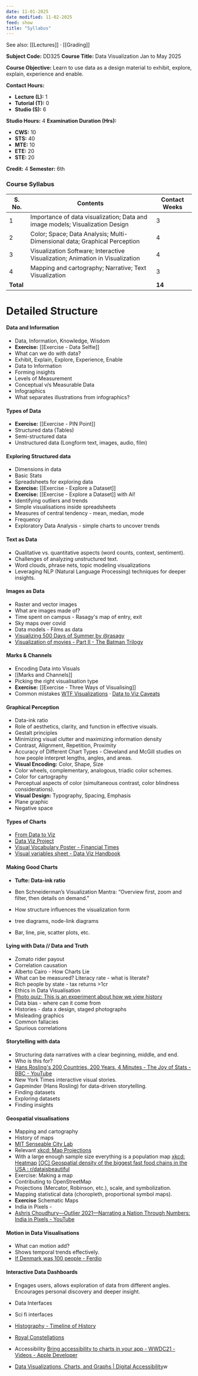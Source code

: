 ```yaml
---
date: 11-01-2025
date modified: 11-02-2025
feed: show
title: "Syllabus"
---
```


See also: [[Lectures]] · [[Grading]]

**Subject Code:** DD325
**Course Title:** Data Visualization
Jan to May 2025

**Course Objective:** Learn to use data as a design material to exhibit, explore, explain, experience and enable.

**Contact Hours:**
- **Lecture (L):** 1
- **Tutorial (T):** 0
- **Studio (S):** 6

**Studio Hours:** 4
**Examination Duration (Hrs):**
- **CWS:** 10
- **STS:** 40
- **MTE:** 10
- **ETE:** 20
- **STE:** 20

**Credit:** 4
**Semester:** 6th
### Course Syllabus

| **S. No.** | **Contents**                                                                  | **Contact Weeks** |
| ---------- | ----------------------------------------------------------------------------- | ----------------- |
| 1          | Importance of data visualization; Data and image models; Visualization Design | 3                 |
| 2          | Color; Space; Data Analysis; Multi-Dimensional data; Graphical Perception     | 4                 |
| 3          | Visualization Software; Interactive Visualization; Animation in Visualization | 4                 |
| 4          | Mapping and cartography; Narrative; Text Visualization                        | 3                 |
| **Total**  |                                                                               | **14**            |

# Detailed Structure

#### Data and Information
- Data, Information, Knowledge, Wisdom
- **Exercise:** [[Exercise - Data Selfie]]
- What can we do with data?
- Exhibit, Explain, Explore, Experience, Enable
- Data to Information
- Forming insights
- Levels of Measurement
- Conceptual v/s Measurable Data
- Infographics
- What separates illustrations from infographics?
#### Types of Data
- **Exercise:** [[Exercise - PIN Point]]
- Structured data (Tables)
- Semi-structured data
- Unstructured data (Longform text, images, audio, film)
#### Exploring Structured data
- Dimensions in data
- Basic Stats
- Spreadsheets for exploring data
- **Exercise:** [[Exercise - Explore a Dataset]]
- **Exercise:** [[Exercise - Explore a Dataset]] with AI!
- Identifying outliers and trends
- Simple visualisations inside spreadsheets
- Measures of central tendency - mean, median, mode
- Frequency
- Exploratory Data Analysis - simple charts to uncover trends
#### Text as Data
- Qualitative vs. quantitative aspects (word counts, context, sentiment).
- Challenges of analyzing unstructured text.
- Word clouds, phrase nets, topic modeling visualizations
- Leveraging NLP (Natural Language Processing) techniques for deeper insights.
#### Images as Data
- Raster and vector images
- What are images made of?
- Time spent on campus - Rasagy's map of entry, exit
- Sky maps over covid
- Data models - Films as data
- [Visualizing 500 Days of Summer by @rasagy](https://rasagy.in/500days/)
- [Visualization of movies - Part II - The Batman Trilogy](https://www.smartjava.org/examples/movie-viz/batman.html)

#### Marks & Channels
- Encoding Data into Visuals
- [[Marks and Channels]]
- Picking the right visualisation type
- **Exercise:** [[Exercise - Three Ways of Visualising]]
- Common mistakes [WTF Visualizations](https://viz.wtf/) · [Data to Viz Caveats](https://www.data-to-viz.com/caveats.html)
#### Graphical Perception
- Data-ink ratio
- Role of aesthetics, clarity, and function in effective visuals.
- Gestalt principles
- Minimizing visual clutter and maximizing information density
- Contrast, Alignment, Repetition, Proximity
- Accuracy of Different Chart Types - Cleveland and McGill studies on how people interpret lengths, angles, and areas.
- **Visual Encoding:** Color, Shape, Size
- Color wheels, complementary, analogous, triadic color schemes.
- Color for cartography
- Perceptual aspects of color (simultaneous contrast, color blindness considerations).
- **Visual Design:** Typography, Spacing, Emphasis
- Plane graphic
- Negative space
#### Types of Charts
- [From Data to Viz](https://www.data-to-viz.com/)
- [Data Viz Project](https://datavizproject.com/)
- [Visual Vocabulary Poster - Financial Times ](https://github.com/Financial-Times/chart-doctor/blob/main/visual-vocabulary/FT4schools_RGS.pdf)
- [Visual variables sheet - Data Viz Handbook](https://www.dropbox.com/s/ggmmqdvnjlapke5/DVHB_VisualVariables_A3.pdf?dl=0)

#### Making Good Charts
- **Tufte: Data-ink ratio**
- Ben Schneiderman’s Visualization Mantra: “Overview first, zoom and filter, then details on demand.”

- How structure influences the visualization form
- tree diagrams, node-link diagrams
- Bar, line, pie, scatter plots, etc.

#### Lying with Data // Data and Truth
- Zomato rider payout
- Correlation causation
- Alberto Cairo - How Charts Lie
- What can be measured? Literacy rate - what is literate?
- Rich people by state - tax returns >1cr
- Ethics in Data Visualisation
- [Photo quiz: This is an experiment about how we view history](https://pudding.cool/2020/10/photo-history/)
- Data bias - where can it come from
- Histories - data x design, staged photographs
- Misleading graphics
- Common fallacies
- Spurious correlations

#### Storytelling with data
- Structuring data narratives with a clear beginning, middle, and end.
- Who is this for?
- [Hans Rosling's 200 Countries, 200 Years, 4 Minutes - The Joy of Stats - BBC - YouTube](https://www.youtube.com/watch?v=jbkSRLYSojo)
- New York Times interactive visual stories.
- Gapminder (Hans Rosling) for data-driven storytelling.
- Finding datasets
- Exploring datasets
- Finding insights

#### Geospatial visualisations
- Mapping and cartography
- History of maps
- [MIT Senseable City Lab](https://senseable.mit.edu/)
- Relevant [xkcd: Map Projections](https://xkcd.com/977/)
- With a large enough sample size everything is a population map [xkcd: Heatmap](https://xkcd.com/1138/) [\[OC\] Geospatial density of the biggest fast food chains in the USA : r/dataisbeautiful](https://www.reddit.com/r/dataisbeautiful/comments/zkercv/oc_geospatial_density_of_the_biggest_fast_food/)
- Exercise: Making a map
- Contributing to OpenStreetMap
- Projections (Mercator, Robinson, etc.), scale, and symbolization.
- Mapping statistical data (choropleth, proportional symbol maps).
- **Exercise** Schematic Maps
- India in Pixels -
- [Ashris Choudhury—Outlier 2021—Narrating a Nation Through Numbers: India in Pixels - YouTube](https://www.youtube.com/watch?v=p1uxZMGyX6E)
#### Motion in Data Visualisations
- What can motion add?
- Shows temporal trends effectively.
- [If Denmark was 100 people - Ferdio](https://ferdio.com/en/work/statistics-denmark-100-people/)
#### Interactive Data Dashboards
- Engages users, allows exploration of data from different angles. Encourages personal discovery and deeper insight.
- Data Interfaces
- Sci fi interfaces
- [Histography - Timeline of History](https://histography.io/)
- [Royal Constellations](https://royalconstellations.visualcinnamon.com/)

- Accessibility [Bring accessibility to charts in your app - WWDC21 - Videos - Apple Developer](https://developer.apple.com/videos/play/wwdc2021/10122/)
- [Data Visualizations, Charts, and Graphs \| Digital Accessibility​](https://accessibility.huit.harvard.edu/data-viz-charts-graphs)w